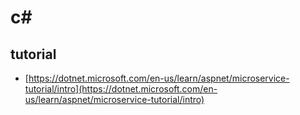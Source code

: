 # c#

## tutorial

- [https://dotnet.microsoft.com/en-us/learn/aspnet/microservice-tutorial/intro](https://dotnet.microsoft.com/en-us/learn/aspnet/microservice-tutorial/intro)